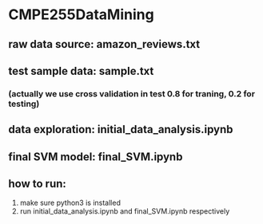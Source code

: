 # CMPE255DataMining
## raw data source: amazon_reviews.txt
## test sample data: sample.txt 
### (actually we use cross validation in test 0.8 for traning, 0.2 for testing)
## data exploration: initial_data_analysis.ipynb
## final SVM model: final_SVM.ipynb
## how to run: 
1. make sure python3 is installed
2. run initial_data_analysis.ipynb and final_SVM.ipynb respectively
